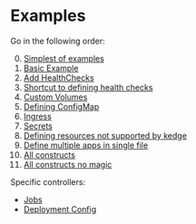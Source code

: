 # Examples

Go in the following order:

0. [Simplest of examples](simplest)
1. [Basic Example](basic)
2. [Add HealthChecks](healthchecks)
3. [Shortcut to defining health checks](health)
4. [Custom Volumes](customVol)
5. [Defining ConfigMap](configmap)
6. [Ingress](ingress)
7. [Secrets](secrets)
8. [Defining resources not supported by kedge](includeResources)
9. [Define multiple apps in single file](single_file)
10. [All constructs](all)
11. [All constructs no magic](allnomagic)

Specific controllers:

- [Jobs](jobs)
- [Deployment Config](deploymentconfig)
